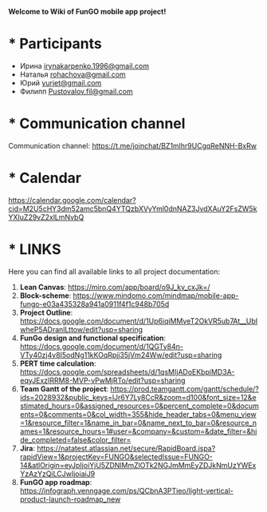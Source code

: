 **Welcome to Wiki of FunGO mobile app project!**
# * **Participants**
* Ирина irynakarpenko.1996@gmail.com
* Наталья rohachova@gmail.com
* Юрий yurjet@gmail.com
* Филипп Pustovalov.fil@gmail.com

# * **Communication channel**
Communication channel: https://t.me/joinchat/BZ1mlhr9UCgqReNNH-BxRw

# * **Calendar**
https://calendar.google.com/calendar?cid=M2U5cHY3dm52amc5bnQ4YTQzbXVyYml0dnNAZ3JvdXAuY2FsZW5kYXIuZ29vZ2xlLmNvbQ

# * **LINKS**
Here you can find all available links to all project documentation:
1. **Lean Canvas**: https://miro.com/app/board/o9J_kv_cxJk=/
2. **Block-scheme**: https://www.mindomo.com/mindmap/mobile-app-fungo-e03a435328a941a0911f4f1c948b705d
3. **Project Outline**:  https://docs.google.com/document/d/1Up6iqiMMveT2OkVR5ub7At__UbIwheP5ADranlLttow/edit?usp=sharing
4. **FunGo design and functional specification**: https://docs.google.com/document/d/1QGTy84n-VTy40zj4v8I5odNg11kKOqRpjj35jVm24Ww/edit?usp=sharing
5. **PERT time calculation**: https://docs.google.com/spreadsheets/d/1qsMIjADoEKbpiMD3A-eqyJExzIRRM8-MVP-vPwMjRTo/edit?usp=sharing
6. **Team Gantt of the project**: https://prod.teamgantt.com/gantt/schedule/?ids=2028932&public_keys=lJr6Y7Ly8CcR&zoom=d100&font_size=12&estimated_hours=0&assigned_resources=0&percent_complete=0&documents=0&comments=0&col_width=355&hide_header_tabs=0&menu_view=1&resource_filter=1&name_in_bar=0&name_next_to_bar=0&resource_names=1&resource_hours=1#user=&company=&custom=&date_filter=&hide_completed=false&color_filter=
7. **Jira**: https://natatest.atlassian.net/secure/RapidBoard.jspa?rapidView=1&projectKey=FUNGO&selectedIssue=FUNGO-14&atlOrigin=eyJpIjoiYjU5ZDNlMmZlOTk2NGJmMmEyZDJkNmUzYWExYzAzYzQiLCJwIjoiaiJ9
7. **FunGO app roadmap**: https://infograph.venngage.com/ps/QCbnA3PTieo/light-vertical-product-launch-roadmap_new
